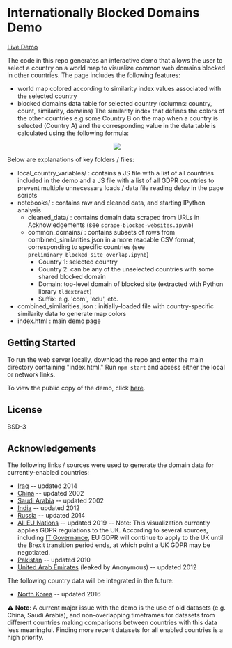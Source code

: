 # Internationally Blocked Domains Demo

[Live Demo](https://pair-interoperability-demo.herokuapp.com/)

The code in this repo generates an interactive demo that allows the user to select a country on a world map to visualize common web domains blocked in other countries. The page includes the following features:
- world map colored according to similarity index values associated with the selected country
- blocked domains data table for selected country (columns: country, count, similarity, domains)
The similarity index that defines the colors of the other countries e.g some Country B on the map when a country is selected (Country A) and the corresponding value in the data table is calculated using the following formula:
<p align = "center"><img src="https://render.githubusercontent.com/render/math?math=\frac{\text{number of unique common blocked domains in Country A AND Country B}}{\text{total number of unique domains blocked by Country A OR Country B}}"></p>

Below are explanations of key folders / files:
- local_country_variables/ : contains a JS file with a list of all countries included in the demo and a JS file with a list of all GDPR countries to prevent multiple unnecessary loads / data file reading delay in the page scripts
- notebooks/ : contains raw and cleaned data, and starting IPython analysis
  - cleaned_data/ : contains domain data scraped from URLs in Acknowledgements (see `scrape-blocked-websites.ipynb`)
  - common_domains/ : contains subsets of rows from combined_similarities.json in a more readable CSV format, corresponding to specific countries (see `preliminary_blocked_site_overlap.ipynb`)
    - Country 1: selected country
    - Country 2: can be any of the unselected countries with some shared blocked domain
    - Domain: top-level domain of blocked site (extracted with Python library `tldextract`)
    - Suffix: e.g. 'com', 'edu', etc.
- combined_similarities.json : initially-loaded file with country-specific similarity data to generate map colors
- index.html : main demo page

## Getting Started
To run the web server locally, download the repo and enter the main directory containing "index.html." Run `npm start` and access either the local or network links.

To view the public copy of the demo, click [here](https://pair-interoperability-demo.herokuapp.com/).

## License
BSD-3

## Acknowledgements
The following links / sources were used to generate the domain data for currently-enabled countries:
- [Iraq](https://www.theregister.co.uk/2014/07/01/revealed_the_great_firewall_of_iraq/) -- updated 2014
- [China](https://cyber.harvard.edu/filtering/china/) -- updated 2002
- [Saudi Arabia](https://cyber.harvard.edu/filtering/saudiarabia/) -- updated 2002
- [India](https://www.medianama.com/2012/05/223-isp-wise-list-of-blocked-sites-indiablocks/) -- updated 2012
- [Russia](https://web.archive.org/web/20140710063312/http://www.antizapret.info/) -- updated 2014
- [All EU Nations](https://data.verifiedjoseph.com/dataset/websites-not-available-eu-gdpr) -- updated 2019
-- Note: This visualization currently applies GDPR regulations to the UK. According to several sources, including [IT Governance](https://www.itgovernance.co.uk/eu-gdpr-uk-dpa-2018-uk-gdpr), EU GDPR will continue to apply to the UK until the Brexit transition period ends, at which point a UK GDPR may be negotiated.
- [Pakistan](https://propakistani.pk/wp-content/uploads/2010/05/blocked.html) -- updated 2010
- [United Arab Emirates](https://pastehtml.com/view/c3321xhl7.rtxt) (leaked by Anonymous) -- updated 2012

The following country data will be integrated in the future:
- [North Korea](https://www.npr.org/sections/thetwo-way/2016/09/21/494902997/north-korea-accidentally-reveals-it-only-has-28-websites) -- updated 2016

⚠️ <b>Note</b>: A current major issue with the demo is the use of old datasets (e.g. China, Saudi Arabia), and non-overlapping timeframes for datasets from different countries making comparisons between countries with this data less meaningful. Finding more recent datasets for all enabled countries is a high priority.
